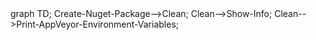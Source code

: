 <div class="mermaid">
graph TD;
Create-Nuget-Package-->Clean;
Clean-->Show-Info;
Clean-->Print-AppVeyor-Environment-Variables;
</div>
